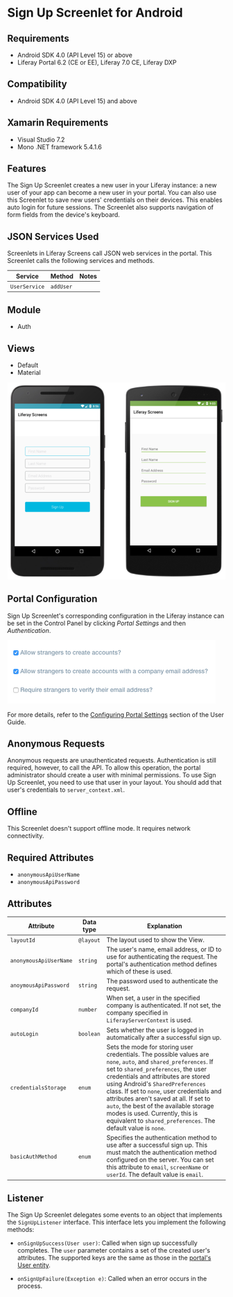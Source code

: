 # Sign Up Screenlet for Android [](id=signupscreenlet-for-android)

## Requirements [](id=requirements)

- Android SDK 4.0 (API Level 15) or above
- Liferay Portal 6.2 (CE or EE), Liferay 7.0 CE, Liferay DXP 

## Compatibility [](id=compatibility)

- Android SDK 4.0 (API Level 15) and above

## Xamarin Requirements [](id=xamarin-requirements)

- Visual Studio 7.2
- Mono .NET framework 5.4.1.6

## Features [](id=features)

The Sign Up Screenlet creates a new user in your Liferay instance: a new user of
your app can become a new user in your portal. You can also use this Screenlet
to save new users' credentials on their devices. This enables auto login for
future sessions. The Screenlet also supports navigation of form fields from the
device's keyboard. 

## JSON Services Used [](id=json-services-used)

Screenlets in Liferay Screens call JSON web services in the portal. This 
Screenlet calls the following services and methods.

| Service | Method | Notes | 
| ------- | ------ | ----- |
| `UserService` | `addUser` |  |

## Module [](id=module)

- Auth

## Views [](id=views)

- Default
- Material

![The Sign Up Screenlet with the Default (left) and Material (right) Viewsets.](../../images/screens-android-signup.png)

## Portal Configuration [](id=portal-configuration)

Sign Up Screenlet's corresponding configuration in the Liferay instance can be 
set in the Control Panel by clicking *Portal Settings* and then 
*Authentication*. 

![The portal's authentication settings.](../../images/screens-portal-signup.png)

For more details, refer to the [Configuring Portal Settings](/portal/-/knowledge_base/6-2/configuring-portal-settings) 
section of the User Guide.

## Anonymous Requests [](id=anonymous-requests)

Anonymous requests are unauthenticated requests. Authentication is
still required, however, to call the API. To allow this operation, the portal
administrator should create a user with minimal permissions. To use
Sign Up Screenlet, you need to use that user in your layout. You should add that
user's credentials to `server_context.xml`. 

## Offline [](id=offline)

This Screenlet doesn't support offline mode. It requires network connectivity. 

## Required Attributes [](id=required-attributes)

- `anonymousApiUserName`
- `anonymousApiPassword`

## Attributes [](id=attributes)

| Attribute | Data type | Explanation |
|-----------|-----------|-------------| 
| `layoutId` | `@layout` | The layout used to show the View.|
| `anonymousApiUserName` | `string` | The user's name, email address, or ID to use for authenticating the request. The portal's authentication method defines which of these is used. |
| `anoymousApiPassword` | `string` | The password used to authenticate the request. |
| `companyId` | `number` | When set, a user in the specified company is authenticated. If not set, the company specified in `LiferayServerContext` is used. |
| `autoLogin` | `boolean` | Sets whether the user is logged in automatically after a successful sign up. |
| `credentialsStorage` | `enum` | Sets the mode for storing user credentials. The possible values are `none`, `auto`, and `shared_preferences`. If set to `shared_preferences`, the user credentials and attributes are stored using Android's `SharedPreferences` class. If set to `none`, user credentials and attributes aren't saved at all. If set to `auto`, the best of the available storage modes is used. Currently, this is equivalent to `shared_preferences`. The default value is `none`. |
|`basicAuthMethod`|`enum`| Specifies the authentication method to use after a successful sign up. This must match the authentication method configured on the server. You can set this attribute to `email`, `screenName` or `userId`. The default value is `email`. |

## Listener [](id=listener)

The Sign Up Screenlet delegates some events to an object that implements the 
`SignUpListener` interface. This interface lets you implement the following 
methods: 

- `onSignUpSuccess(User user)`: Called when sign up successfully completes. The 
  `user` parameter contains a set of the created user's attributes. The 
  supported keys are the same as those in the [portal's User entity](https://github.com/liferay/liferay-portal/blob/6.2.x/portal-impl/src/com/liferay/portal/service.xml#L2227).

- `onSignUpFailure(Exception e)`: Called when an error occurs in the process.
